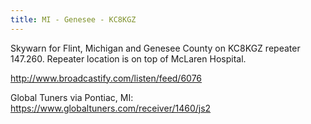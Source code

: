 ```yaml
---
title: MI - Genesee - KC8KGZ
---
```

Skywarn for Flint, Michigan and Genesee County on
KC8KGZ repeater 147.260. Repeater location is on top
of McLaren Hospital.

http://www.broadcastify.com/listen/feed/6076

Global Tuners via Pontiac, MI: https://www.globaltuners.com/receiver/1460/js2
